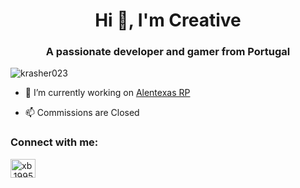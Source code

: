 <h1 align="center">Hi 👋, I'm Creative</h1>
<h3 align="center">A passionate developer and gamer from Portugal</h3>

<p align="left"> <img src="https://komarev.com/ghpvc/?username=krasher023&label=Profile%20views&color=0e75b6&style=flat" alt="krasher023" /> </p>

- 🔭 I’m currently working on [Alentexas RP](www.alentexas.pt) 

- 📫 Commissions are Closed

<h3 align="left">Connect with me:</h3>
<p align="left">
<a href="https://instagram.com/xb.1995" target="blank"><img align="center" src="https://raw.githubusercontent.com/rahuldkjain/github-profile-readme-generator/master/src/images/icons/Social/instagram.svg" alt="xb.1995" height="30" width="40" /></a>
</p>
